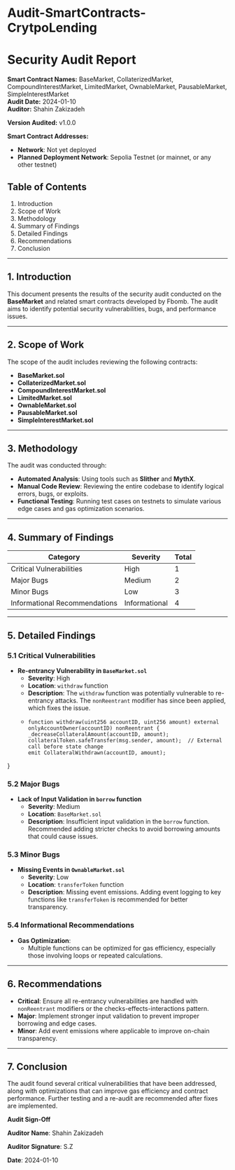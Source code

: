 # Audit-SmartContracts-CrytpoLending
# Security Audit Report
**Smart Contract Names:** BaseMarket, CollaterizedMarket, CompoundInterestMarket, LimitedMarket, OwnableMarket, PausableMarket, SimpleInterestMarket  
**Audit Date:** 2024-01-10  
**Auditor:** Shahin Zakizadeh

**Version Audited:** v1.0.0

**Smart Contract Addresses:** 
- **Network**: Not yet deployed  
- **Planned Deployment Network**: Sepolia Testnet (or mainnet, or any other testnet)

## Table of Contents
1. Introduction  
2. Scope of Work  
3. Methodology  
4. Summary of Findings  
5. Detailed Findings  
6. Recommendations  
7. Conclusion  

---

## 1. Introduction
This document presents the results of the security audit conducted on the **BaseMarket** and related smart contracts developed by Fbomb. The audit aims to identify potential security vulnerabilities, bugs, and performance issues.

---

## 2. Scope of Work
The scope of the audit includes reviewing the following contracts:
- **BaseMarket.sol**
- **CollaterizedMarket.sol**
- **CompoundInterestMarket.sol**
- **LimitedMarket.sol**
- **OwnableMarket.sol**
- **PausableMarket.sol**
- **SimpleInterestMarket.sol**

---

## 3. Methodology
The audit was conducted through:
- **Automated Analysis**: Using tools such as **Slither** and **MythX**.
- **Manual Code Review**: Reviewing the entire codebase to identify logical errors, bugs, or exploits.
- **Functional Testing**: Running test cases on testnets to simulate various edge cases and gas optimization scenarios.

---

## 4. Summary of Findings

| Category                     | Severity     | Total |
|-------------------------------|--------------|-------|
| Critical Vulnerabilities       | High         | 1     |
| Major Bugs                    | Medium       | 2     |
| Minor Bugs                    | Low          | 3     |
| Informational Recommendations  | Informational| 4     |

---

## 5. Detailed Findings

### 5.1 Critical Vulnerabilities

- **Re-entrancy Vulnerability in `BaseMarket.sol`**
  - **Severity**: High
  - **Location**: `withdraw` function
  - **Description**: The `withdraw` function was potentially vulnerable to re-entrancy attacks. The `nonReentrant` modifier has since been applied, which fixes the issue.
  - ```
    function withdraw(uint256 accountID, uint256 amount) external onlyAccountOwner(accountID) nonReentrant {
    _decreaseCollateralAmount(accountID, amount);
    collateralToken.safeTransfer(msg.sender, amount);  // External call before state change
    emit CollateralWithdrawn(accountID, amount);
}


### 5.2 Major Bugs

- **Lack of Input Validation in `borrow` function**
  - **Severity**: Medium
  - **Location**: `BaseMarket.sol`
  - **Description**: Insufficient input validation in the `borrow` function. Recommended adding stricter checks to avoid borrowing amounts that could cause issues.

### 5.3 Minor Bugs

- **Missing Events in `OwnableMarket.sol`**
  - **Severity**: Low
  - **Location**: `transferToken` function
  - **Description**: Missing event emissions. Adding event logging to key functions like `transferToken` is recommended for better transparency.

### 5.4 Informational Recommendations

- **Gas Optimization**:  
  - Multiple functions can be optimized for gas efficiency, especially those involving loops or repeated calculations.

---

## 6. Recommendations
- **Critical**: Ensure all re-entrancy vulnerabilities are handled with `nonReentrant` modifiers or the checks-effects-interactions pattern.
- **Major**: Implement stronger input validation to prevent improper borrowing and edge cases.
- **Minor**: Add event emissions where applicable to improve on-chain transparency.

---

## 7. Conclusion
The audit found several critical vulnerabilities that have been addressed, along with optimizations that can improve gas efficiency and contract performance. Further testing and a re-audit are recommended after fixes are implemented.

**Audit Sign-Off**

**Auditor Name**: Shahin Zakizadeh

**Auditor Signature**: S.Z

**Date**: 2024-01-10
